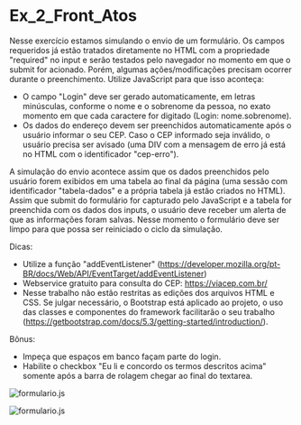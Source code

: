 # Ex_2_Front_Atos
Nesse exercício estamos simulando o envio de um formulário.
Os campos requeridos já estão tratados diretamente no HTML com a propriedade "required" no input e serão testados pelo navegador no momento em que o submit for acionado.
Porém, algumas ações/modificações precisam ocorrer durante o preenchimento. Utilize JavaScript para que isso aconteça:

- O campo "Login" deve ser gerado automaticamente, em letras minúsculas, conforme o nome e o sobrenome da pessoa, no exato momento em que cada caractere for digitado (Login: nome.sobrenome).
- Os dados do endereço devem ser preenchidos automaticamente após o usuário informar o seu CEP. Caso o CEP informado seja inválido, o usuário precisa ser avisado (uma DIV com a mensagem de erro já está no HTML com o identificador "cep-erro").

A simulação do envio acontece assim que os dados preenchidos pelo usuário forem exibidos em uma tabela ao final da página (uma sessão com identificador "tabela-dados" e a própria tabela já estão criados no HTML).
Assim que submit do formulário for capturado pelo JavaScript e a tabela for preenchida com os dados dos inputs, o usuário deve receber um alerta de que as informações foram salvas. Nesse momento o formulário deve ser limpo para que possa ser reiniciado o ciclo da simulação.

Dicas:
* Utilize a função "addEventListener" (https://developer.mozilla.org/pt-BR/docs/Web/API/EventTarget/addEventListener)
* Webservice gratuito para consulta do CEP: https://viacep.com.br/
* Nesse trabalho não estão restritas as edições dos arquivos HTML e CSS. Se julgar necessário, o Bootstrap está aplicado ao projeto, o uso das classes e componentes do framework facilitarão o seu trabalho (https://getbootstrap.com/docs/5.3/getting-started/introduction/).

Bônus:
* Impeça que espaços em banco façam parte do login.
* Habilite o checkbox "Eu li e concordo os termos descritos acima" somente após a barra de rolagem chegar ao final do textarea.



![formulario.js](https://github.com/LarissaLT/ProjetosAcademiaAtos/blob/main/Formul%C3%A1rio-JavaScript/formulario-pt1.gif)




![formulario.js](https://github.com/LarissaLT/ProjetosAcademiaAtos/blob/main/Formul%C3%A1rio-JavaScript/formulario-pt2.gif)

